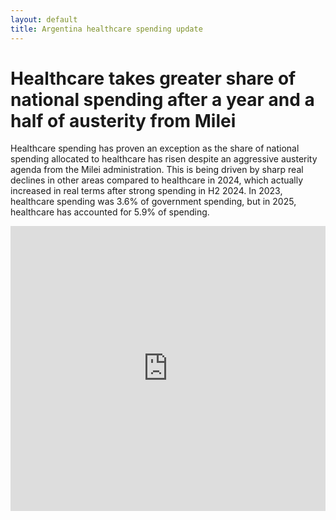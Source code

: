 ```yaml
---
layout: default
title: Argentina healthcare spending update
---
```


<h1>Healthcare takes greater share of national spending after a year and a half of austerity from Milei</h1>

<p>Healthcare spending has proven an exception as the share of national spending allocated to healthcare has risen despite an aggressive austerity agenda from the Milei administration. This is being driven by sharp real declines in other areas compared to healthcare in 2024, which actually increased in real terms after strong spending in H2 2024. In 2023, healthcare spending was 3.6% of government spending, but in 2025, healthcare has accounted for 5.9% of spending.
</p>

<iframe 
  title="A higher share of government spending is going towards healthcare amid Milei's austerity efforts" 
  aria-label="Grouped Columns" 
  id="datawrapper-chart-6hm9F" 
  src="https://datawrapper.dwcdn.net/6hm9F/3/" 
  scrolling="no" 
  frameborder="0" 
  style="width: 100%; border: none;" 
  height="456" 
  data-external="1">
</iframe>

<script type="text/javascript">
!function(){
  "use strict";
  window.addEventListener("message",function(a){
    if(void 0!==a.data["datawrapper-height"]){
      var e=document.querySelectorAll("iframe");
      for(var t in a.data["datawrapper-height"])
        for(var r,i=0;r=e[i];i++)
          if(r.contentWindow===a.source){
            var d=a.data["datawrapper-height"][t]+"px";
            r.style.height=d;
          }
    }
  })
}();
</script>
